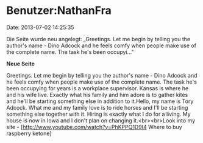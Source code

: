 Benutzer:NathanFra
==================

Date: 2013-07-02 14:25:35

Die Seite wurde neu angelegt: „Greetings. Let me begin by telling you
the author\'s name - Dino Adcock and he feels comfy when people make use
of the complete name. The task he\'s been occupyi..."

**Neue Seite**

<div>

Greetings. Let me begin by telling you the author\'s name - Dino Adcock
and he feels comfy when people make use of the complete name. The task
he\'s been occupying for years is a workplace supervisor. Kansas is
where he and his wife live. Exactly what his family and him adore is to
gather kites and he\'ll be starting something else in addition to
it.Hello, my name is Tory Adcock. What me and my family love is to ride
horses and I\'ll be starting something else together with it. Hiring is
exactly what I do for a living. My house is now in Iowa and I don\'t
plan on changing it.\<br\>\<br\>Look into my site -
\[http://www.youtube.com/watch?v=PhKPPQ1D9I4 Where to buy raspberry
ketone\]

</div>
